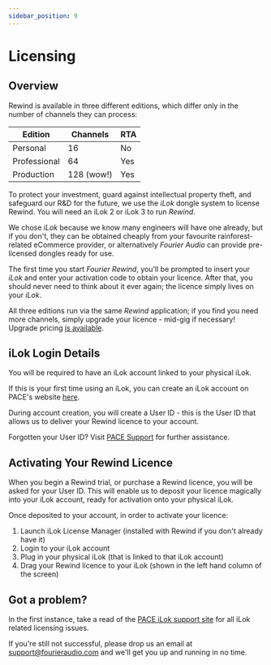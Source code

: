 ```yaml
---
sidebar_position: 9
---
```


# Licensing

## Overview

Rewind is available in three different editions, which differ only in the number of channels they
can process:

| Edition | Channels | RTA |
|---------|----------|-----|
| Personal | 16 | No |
| Professional | 64 | Yes |
| Production | 128 (wow!) | Yes |

To protect your investment, guard against intellectual property theft, and safeguard our
R&D for the future, we use the *iLok* dongle system to license Rewind. You will need an iLok 2 or
iLok 3 to run *Rewind*.

We chose *iLok* because we know many engineers will have one already, but if you don't, they can be
obtained cheaply from your favourite rainforest-related eCommerce provider, or alternatively
*Fourier Audio* can provide pre-licensed dongles ready for use.

The first time you start *Fourier Rewind*, you'll be prompted to insert your *iLok* and
enter your activation code to obtain your licence. After that, you should never need to think about
it ever again; the licence simply lives on your *iLok*.

All three editions run via the same *Rewind* application; if you find you need more channels, simply
upgrade your licence - mid-gig if necessary! Upgrade pricing [is
available](mailto:hello@fourieraudio.com).

## iLok Login Details

You will be required to have an iLok account linked to your physical iLok.

If this is your first time using an iLok, you can create an iLok account on PACE's website [here](https://www.ilok.com/#!registration).

During account creation, you will create a User ID - this is the User ID that allows us to deliver your Rewind licence to your account.

Forgotten your User ID? Visit [PACE Support](https://www.ilok.com/#!support/help/102029545) for further assistance.

## Activating Your Rewind Licence

When you begin a Rewind trial, or purchase a Rewind licence, you will be asked for your User ID. This will enable us to deposit your licence magically into your iLok account, ready for activation onto your physical iLok.

Once deposited to your account, in order to activate your licence:
1. Launch iLok License Manager (installed with Rewind if you don't already have it)
2. Login to your iLok account
3. Plug in your physical iLok (that is linked to that iLok account)
4. Drag your Rewind licence to your iLok (shown in the left hand column of the screen)

## Got a problem?

In the first instance, take a read of the [PACE iLok support site](https://www.ilok.com/#!support) for all iLok related licensing issues.

If you're still not successful, please drop us an email at [support@fourieraudio.com](mailto:support@fourieraudio.com) and we'll get you up and running in no time.
